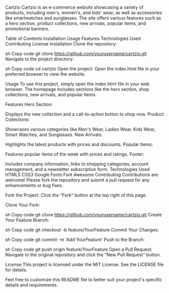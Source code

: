 Cartzio
Cartzio is an e-commerce website showcasing a variety of products, including men's, women's, and kids' wear, as well as accessories like smartwatches and sunglasses. The site offers various features such as a hero section, product collections, new arrivals, popular items, and promotional banners.

Table of Contents
Installation
Usage
Features
Technologies Used
Contributing
License
Installation
Clone the repository:

sh
Copy code
git clone https://github.com/yourusername/cartzio.git
Navigate to the project directory:

sh
Copy code
cd cartzio
Open the project:
Open the index.html file in your preferred browser to view the website.

Usage
To use this project, simply open the index.html file in your web browser. The homepage includes sections like the hero section, shop collections, new arrivals, and popular items.

Features
Hero Section:

Displays the new collection and a call-to-action button to shop now.
Product Collections:

Showcases various categories like Men's Wear, Ladies Wear, Kids Wear, Smart Watches, and Sunglasses.
New Arrivals:

Highlights the latest products with prices and discounts.
Popular Items:

Features popular items of the week with prices and ratings.
Footer:

Includes company information, links to shopping categories, account management, and a newsletter subscription form.
Technologies Used
HTML5
CSS3
Google Fonts
Font Awesome
Contributing
Contributions are welcome! Please fork the repository and submit a pull request for any enhancements or bug fixes.

Fork the Project:
Click the "Fork" button at the top right of this page.

Clone Your Fork:

sh
Copy code
git clone https://github.com/yourusername/cartzio.git
Create Your Feature Branch:

sh
Copy code
git checkout -b feature/YourFeature
Commit Your Changes:

sh
Copy code
git commit -m 'Add YourFeature'
Push to the Branch:

sh
Copy code
git push origin feature/YourFeature
Open a Pull Request:
Navigate to the original repository and click the "New Pull Request" button.

License
This project is licensed under the MIT License. See the LICENSE file for details.

Feel free to customize this README file to better suit your project's specific details and requirements.






